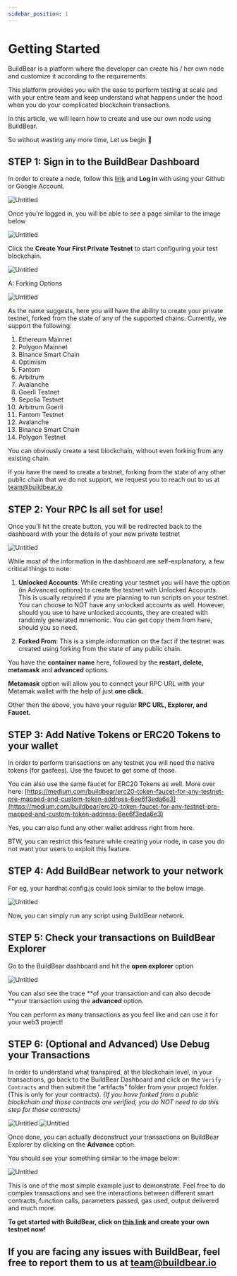 ```yaml
---
sidebar_position: 1
---
```

# Getting Started

BuildBear is a platform where the developer can create his / her own node and customize it according to the requirements. 

This platform provides you with the ease to perform testing at scale and with your entire team and keep understand what happens under the hood when you do your complicated blockchain transactions. 

In this article, we will learn how to create and use our own node using BuildBear. 

So without wasting any more time, Let us begin 🚀

## STEP 1: Sign in to the BuildBear Dashboard

In order to create a node, follow this [link](https://bit.ly/buildbear-dashboard) and **Log in** with using your Github or Google Account.

![Untitled](./images/Untitled.jpeg)

Once you’re logged in, you will be able to see a page similar to the image below

![Untitled](./images/Dasboard.png)

Click the **Create Your First Private Testnet**  to start configuring your test blockchain.

![Untitled](./images/testnet.jpeg)

A: Forking Options

![Untitled](./images/chaindetails.jpeg)

As the name suggests, here you will have the ability to create your private testnet, forked from the state of any of the supported chains.  Currently, we support the following:

1. Ethereum Mainnet
2. Polygon Mainnet
3. Binance Smart Chain
4. Optimism
5. Fantom
6. Arbitrum
7. Avalanche 
8. Goerli Testnet
9. Sepolia Testnet
10. Arbitrum Goerli
11. Fantom Testnet
12. Avalanche 
13. Binance Smart Chain
14. Polygon Testnet
    

You can obviously create a test blockchain, without even forking from any existing chain.

If you have the need to create a testnet, forking from the state of any other public chain that we do not support, we request you to reach out to us at team@buildbear.io

## STEP 2: Your RPC Is all set for use!

Once you’ll hit the create button, you will be redirected back to the dashboard with your the details of your new private testnet

![Untitled](./images/Untitled%204.jpeg)

While most of the information in the dashboard are self-explanatory, a few critical things to note:

1. **Unlocked Accounts**:
While creating your testnet you will have the option (in Advanced options) to create the testnet with Unlocked Accounts.  This is usually required if you are planning to run scripts on your testnet.  You can choose to NOT have any unlocked accounts as well.  However, should you use to have unlocked accounts, they are created with randomly generated mnemonic.  You can get copy them from here, should you so need.

1. **Forked From**: 
This is a simple information on the fact if the testnet was created using forking from the state of any public chain.

You have the **container name** here, followed by the **restart, delete, metamask** and **advanced** options. 

**Metamask** option will allow you to connect your RPC URL with your Metamak wallet with the help of just **one click.** 

Other then the above, you have your regular **RPC URL, Explorer, and Faucet.** 

## STEP 3: Add Native Tokens or ERC20 Tokens to your wallet

In order to perform transactions on any testnet you will need the native tokens (for gasfees).  Use the faucet to get some of those.

You can also use the same faucet for ERC20 Tokens as well.  More over here: [https://medium.com/buildbear/erc20-token-faucet-for-any-testnet-pre-mapped-and-custom-token-address-6ee6f3eda6e3](https://medium.com/buildbear/erc20-token-faucet-for-any-testnet-pre-mapped-and-custom-token-address-6ee6f3eda6e3)

Yes, you can also fund any other wallet address right from here.

BTW, you can restrict this feature while creating your node, in case you do not want your users to exploit this feature.

## STEP 4: Add BuildBear network to your network

For eg, your hardhat.config.js could look similar to the below image. 

![Untitled](./images/Untitled%205.png)

Now, you can simply run any script using BuildBear network. 

## STEP 5: Check your transactions on BuildBear Explorer

Go to the BuildBear dashboard and hit the **open explorer** option 

![Untitled](./images/exp.jpeg)

You can also see the trace **of your transaction and can also decode **your transaction using the **advanced** option. 

You can perform as many transactions as you feel like and can use it for your web3 project! 

## STEP 6: (Optional and Advanced) Use Debug your Transactions

In order to understand what transpired, at the blockchain level, in your transactions, go back to the BuildBear Dashboard and click on the `Verify Contracts` and then submit the “artifacts” folder from your project folder. (This is only for your contracts).  *{If you have forked from a public blockchain and those contracts are verified, you do NOT need to do this step for those contracts}*

![Untitled](./images/Untitled%204.jpeg)
![Untitled](./images/new.jpeg)

Once done, you can actually deconstruct your transactions on BuildBear Explorer by clicking on the **Advance** option.

You should see your something similar to the image below:

 

![Untitled](./images/Explorer-BuildBear.png)

This is one of the most simple example just to demonstrate.  Feel free to do complex transactions and see the interactions between different smart contracts, function calls, parameters passed, gas used, output delivered and much more.

**To get started with BuildBear, click on [this link](http://buildbear.io) and create your own testnet now!** 


## If you are facing any issues with BuildBear, feel free to report them to us at **[team@buildbear.io](mailto:team@buildbear.io)**